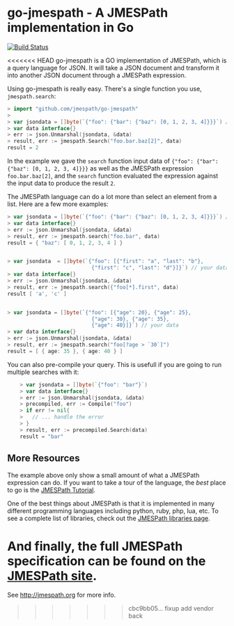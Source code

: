 # go-jmespath - A JMESPath implementation in Go

[![Build Status](https://img.shields.io/travis/jmespath/go-jmespath.svg)](https://travis-ci.org/jmespath/go-jmespath)



<<<<<<< HEAD
go-jmespath is a GO implementation of JMESPath,
which is a query language for JSON.  It will take a JSON
document and transform it into another JSON document
through a JMESPath expression.

Using go-jmespath is really easy.  There's a single function
you use, `jmespath.search`:


```go
> import "github.com/jmespath/go-jmespath"
>
> var jsondata = []byte(`{"foo": {"bar": {"baz": [0, 1, 2, 3, 4]}}}`) // your data
> var data interface{}
> err := json.Unmarshal(jsondata, &data)
> result, err := jmespath.Search("foo.bar.baz[2]", data)
result = 2
```

In the example we gave the ``search`` function input data of
`{"foo": {"bar": {"baz": [0, 1, 2, 3, 4]}}}` as well as the JMESPath
expression `foo.bar.baz[2]`, and the `search` function evaluated
the expression against the input data to produce the result ``2``.

The JMESPath language can do a lot more than select an element
from a list.  Here are a few more examples:

```go
> var jsondata = []byte(`{"foo": {"bar": {"baz": [0, 1, 2, 3, 4]}}}`) // your data
> var data interface{}
> err := json.Unmarshal(jsondata, &data)
> result, err := jmespath.search("foo.bar", data)
result = { "baz": [ 0, 1, 2, 3, 4 ] }


> var jsondata  = []byte(`{"foo": [{"first": "a", "last": "b"},
                           {"first": "c", "last": "d"}]}`) // your data
> var data interface{}
> err := json.Unmarshal(jsondata, &data)
> result, err := jmespath.search({"foo[*].first", data)
result [ 'a', 'c' ]


> var jsondata = []byte(`{"foo": [{"age": 20}, {"age": 25},
                           {"age": 30}, {"age": 35},
                           {"age": 40}]}`) // your data
> var data interface{}
> err := json.Unmarshal(jsondata, &data)
> result, err := jmespath.search("foo[?age > `30`]")
result = [ { age: 35 }, { age: 40 } ]
```

You can also pre-compile your query. This is usefull if 
you are going to run multiple searches with it:

```go
	> var jsondata = []byte(`{"foo": "bar"}`)
	> var data interface{}
    > err := json.Unmarshal(jsondata, &data)
	> precompiled, err := Compile("foo")
	> if err != nil{
    >   // ... handle the error
    > }
    > result, err := precompiled.Search(data)
	result = "bar"
```

## More Resources

The example above only show a small amount of what
a JMESPath expression can do.  If you want to take a
tour of the language, the *best* place to go is the
[JMESPath Tutorial](http://jmespath.org/tutorial.html).

One of the best things about JMESPath is that it is
implemented in many different programming languages including
python, ruby, php, lua, etc.  To see a complete list of libraries,
check out the [JMESPath libraries page](http://jmespath.org/libraries.html).

And finally, the full JMESPath specification can be found
on the [JMESPath site](http://jmespath.org/specification.html).
=======
See http://jmespath.org for more info.
>>>>>>> cbc9bb05... fixup add vendor back
